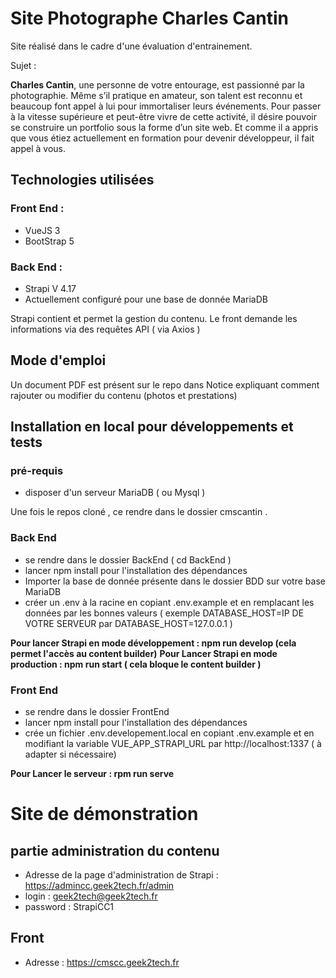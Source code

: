 # Site Photographe Charles Cantin

Site réalisé dans le cadre d'une évaluation d'entrainement.

Sujet : 

**Charles Cantin**, une personne de votre entourage, est passionné par la photographie.
Même s’il pratique en amateur, son talent est reconnu et beaucoup font appel à lui pour immortaliser
leurs événements.
Pour passer à la vitesse supérieure et peut-être vivre de cette activité, il désire pouvoir se construire un
portfolio sous la forme d’un site web. Et comme il a appris que vous étiez actuellement en formation pour
devenir développeur, il fait appel à vous.


## Technologies utilisées 

### Front End : 
* VueJS 3
* BootStrap 5

### Back End :
 * Strapi V 4.17
 * Actuellement configuré pour une base de donnée MariaDB

Strapi contient et permet la gestion du contenu. Le front demande les informations via des requêtes API ( via Axios )

## Mode d'emploi

Un document PDF est présent sur le repo dans Notice expliquant comment rajouter ou modifier du contenu (photos et prestations)

## Installation en local pour développements et tests

### pré-requis 

* disposer d'un serveur MariaDB ( ou Mysql )

 Une fois le repos cloné , ce rendre dans le dossier cmscantin .

### Back End
 * se rendre dans le dossier BackEnd ( cd BackEnd )
 * lancer npm install pour l'installation des dépendances
 * Importer la base de donnée présente dans le dossier BDD sur votre base MariaDB
 * créer un .env à la racine en copiant .env.example et en remplacant les données par les bonnes valeurs ( exemple
   DATABASE_HOST=IP DE VOTRE SERVEUR par DATABASE_HOST=127.0.0.1 )

**Pour lancer Strapi en mode développement : npm run develop (cela permet l'accès au content builder)**
**Pour Lancer Strapi en mode production : npm run start ( cela bloque le content builder )**

### Front End
 * se rendre dans le dossier FrontEnd
 * lancer npm install pour l'installation des dépendances
 * crée un fichier .env.developement.local en copiant .env.example et en modifiant la variable VUE_APP_STRAPI_URL par http://localhost:1337 ( à adapter si nécessaire)

**Pour Lancer le serveur : rpm run serve**


# Site de démonstration 

## partie administration du contenu

* Adresse de la page d'administration de Strapi : https://admincc.geek2tech.fr/admin
* login : geek2tech@geek2tech.fr
* password : StrapiCC1

## Front

* Adresse : https://cmscc.geek2tech.fr
